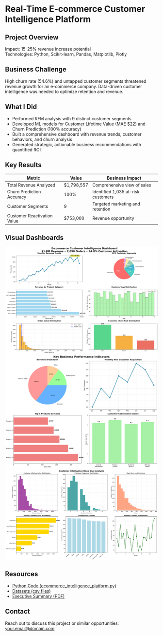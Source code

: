# Real-Time E-commerce Customer Intelligence Platform

## Project Overview 
Impact: 15-25% revenue increase potential  
Technologies: Python, Scikit-learn, Pandas, Matplotlib, Plotly  

## Business Challenge
High churn rate (54.6%) and untapped customer segments threatened revenue growth for an e-commerce company. Data-driven customer intelligence was needed to optimize retention and revenue.

## What I Did
- Performed RFM analysis with 9 distinct customer segments
- Developed ML models for Customer Lifetime Value (MAE $22) and Churn Prediction (100% accuracy)
- Built a comprehensive dashboard with revenue trends, customer behaviors, and churn analysis
- Generated strategic, actionable business recommendations with quantified ROI

## Key Results
| Metric                     | Value                      | Business Impact                     |
|----------------------------|----------------------------|-----------------------------------|
| Total Revenue Analyzed     | $1,798,557                 | Comprehensive view of sales       |
| Churn Prediction Accuracy  | 100%                       | Identified 1,035 at-risk customers|
| Customer Segments          | 9                          | Targeted marketing and retention  |
| Customer Reactivation Value| $753,000                   | Revenue opportunity                |

## Visual Dashboards
![Executive Dashboard](executive_dashboard.png)
![Business Metrics Summary](business_metrics_summary.png)
![Customer Analysis Dashboard](customer_analysis_dashboard.png)



## Resources
- [Python Code (ecommerce_intelligence_platform.py)](./code/ecommerce_intelligence_platform.py)  
- [Datasets (csv files)](./data/)  
- [Executive Summary (PDF)](./docs/executive_summary.pdf)  

## Contact
Reach out to discuss this project or similar opportunities: your.email@domain.com  
